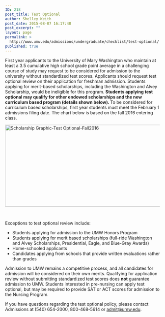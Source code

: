 ```yaml
---
ID: 218
post_title: Test Optional
author: Shelley Keith
post_date: 2015-08-07 16:17:40
post_excerpt: ""
layout: page
permalink: >
  http://www.umw.edu/admissions/undergraduate/checklist/test-optional/
published: true
---
```

First year applicants to the University of Mary Washington who maintain at least a 3.5 cumulative high school grade point average in a challenging course of study may request to be considered for admission to the university without standardized test scores. Applicants should request test optional review on their application for freshman admission. Students applying for merit-based scholarships, including the Washington and Alvey Scholarship, would be ineligible for this program. <strong>Students applying test optional may qualify for other endowed scholarships and the new curriculum based program (details shown below). </strong>To be considered for curriculum based scholarships, first year students must meet the February 1 admissions filing date. The chart below is based on the fall 2016 entering class.

<img class="alignnone wp-image-48190 size-large" src="http://www.umw.edu/admissions/wp-content/uploads/sites/6/2015/08/Scholarship-Graphic-Test-Optional-Fall2016-1024x266.png" alt="Scholarship Graphic-Test Optional-Fall2016" width="1024" height="266" />

&nbsp;

Exceptions to test optional review include:
<ul>
 	<li>Students applying for admission to the UMW Honors Program</li>
 	<li>Students applying for merit based scholarships (full-ride Washington and Alvey Scholarships, Presidential, Eagle, and Blue-Gray Awards)</li>
 	<li>Home-schooled applicants</li>
 	<li>Candidates applying from schools that provide written evaluations rather than grades</li>
</ul>
Admission to UMW remains a competitive process, and all candidates for admission will be considered on their own merits. Qualifying for application review without submitting standardized test scores does <strong>not</strong> guarantee admission to UMW. Students interested in pre-nursing can apply test optional, but may be required to provide SAT or ACT scores for admission to the Nursing Program.

If you have questions regarding the test optional policy, please contact Admissions at (540) 654-2000, 800-468-5614 or <a href="mailto:admit@umw.edu">admit@umw.edu</a>.